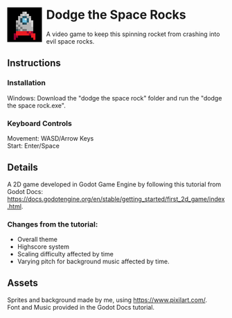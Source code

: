 <h1> <img style = "float: left; padding-right: 10px;" src = "./art/rocket.gif"> Dodge the Space Rocks </h1>
A video game to keep this spinning rocket from crashing into evil space rocks. 

## Instructions
### Installation
Windows:
Download the "dodge the space rock" folder and run the "dodge the space rock.exe".
### Keyboard Controls
Movement: WASD/Arrow Keys
<br > Start: Enter/Space 

## Details
A 2D game developed in Godot Game Engine by following this tutorial from Godot Docs: https://docs.godotengine.org/en/stable/getting_started/first_2d_game/index.html.

### Changes from the tutorial:
- Overall theme
- Highscore system
- Scaling difficulty affected by time
- Varying pitch for background music affected by time.

## Assets
 Sprites and background made by me, using https://www.pixilart.com/. <br>
 Font and Music provided in the Godot Docs tutorial.
